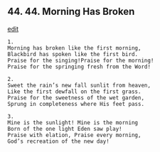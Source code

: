 
## 44.  44. Morning Has Broken
[edit](https://docs.google.com/document/d/1HLKaIp0jdy9BZKEqBlnCy_E6SZZl3Btm/edit?mode=html)






    1.
    Morning has broken like the first morning,
    Blackbird has spoken like the first bird.
    Praise for the singing!Praise for the morning!
    Praise for the springing fresh from the Word!

    2.
    Sweet the rain’s new fall sunlit from heaven,
    Like the first dewfall on the first grass.
    Praise for the sweetness of the wet garden,
    Sprung in completeness where His feet pass.

    3.
    Mine is the sunlight! Mine is the morning
    Born of the one light Eden saw play!
    Praise with elation, Praise every morning,
    God’s recreation of the new day!
